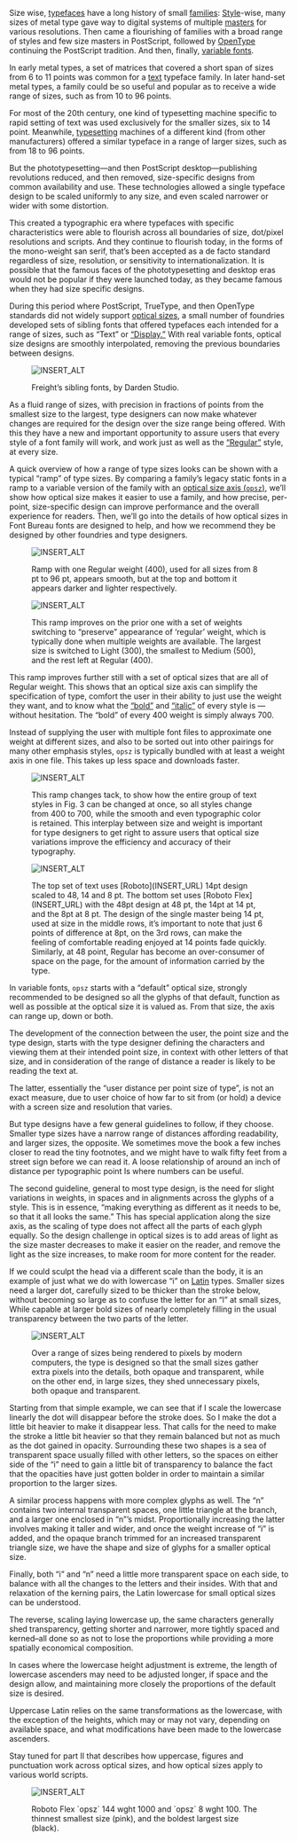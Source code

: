 
Size wise, [typefaces](INSERT_URL) have a long history of small [families](INSERT_URL): [Style](INSERT_URL)-wise, many sizes of metal type gave way to digital systems of multiple [masters](INSERT_URL) for various resolutions. Then came a flourishing of families with a broad range of styles and few size masters in PostScript, followed by [OpenType](INSERT_URL) continuing the PostScript tradition. And then, finally, [variable fonts](INSERT_URL).

In early metal types, a set of matrices that covered a short span of sizes from 6 to 11 points was common for a [text](INSERT_URL) typeface family. In later hand-set metal types, a family could be so useful and popular as to receive a wide range of sizes, such as from 10 to 96 points.

For most of the 20th century, one kind of typesetting machine specific to rapid setting of text was used exclusively for the smaller sizes, six to 14 point. Meanwhile, [typesetting](INSERT_URL) machines of a different kind (from other manufacturers) offered a similar typeface in a range of larger sizes, such as from 18 to 96 points.

But the phototypesetting—and then PostScript desktop—publishing revolutions reduced, and then removed, size-specific designs from common availability and use. These technologies allowed a single typeface design to be scaled uniformly to any size, and even scaled narrower or wider with some distortion.

This created a typographic era where typefaces with specific characteristics were able to flourish across all boundaries of size, dot/pixel resolutions and scripts. And they continue to flourish today, in the forms of the mono-weight san serif, that’s been accepted as a de facto standard regardless of size, resolution, or sensitivity to internationalization. It is possible that the famous faces of the phototypesetting and desktop eras would not be popular if they were launched today, as they became famous when they had size specific designs.

During this period where PostScript, TrueType, and then OpenType standards did not widely support [optical sizes](INSERT_URL), a small number of foundries developed sets of sibling fonts that offered typefaces each intended for a range of sizes, such as “Text” or [“Display.”](INSERT_URL) With real variable fonts, optical size designs are smoothly interpolated, removing the previous boundaries between designs.

<figure>

![INSERT_ALT](images/size_1.svg)
<figcaption>Freight’s sibling fonts, by Darden Studio.</figcaption>

</figure>

As a fluid range of sizes, with precision in fractions of points from the smallest size to the largest, type designers can now make whatever changes are required for the design over the size range being offered. With this they have a new and important opportunity to assure users that every style of a font family will work, and work just as well as the [“Regular”](INSERT_URL) style, at every size.

A quick overview of how a range of type sizes looks can be shown with a typical “ramp” of type sizes. By comparing a family’s legacy static fonts in a ramp to a variable version of the family with an [optical size axis (`opsz`)](INSERT_URL), we’ll show how optical size makes it easier to use a family, and how precise, per-point, size-specific design can improve performance and the overall experience for readers. Then, we’ll go into the details of how optical sizes in Font Bureau fonts are designed to help, and how we recommend they be designed by other foundries and type designers.

<figure>

![INSERT_ALT](images/size_2.svg)
<figcaption>Ramp with one Regular weight (400), used for all sizes from 8 pt to 96 pt, appears smooth, but at the top and bottom it appears darker and lighter respectively.</figcaption>

</figure>

<figure>

![INSERT_ALT](images/size_3.svg)
<figcaption>This ramp improves on the prior one with a set of weights switching to “preserve” appearance of ‘regular’ weight, which is typically done when multiple weights are available. The largest size is switched to Light (300), the smallest to Medium (500), and the rest left at Regular (400).</figcaption>

</figure>

This ramp improves further still with a set of optical sizes that are all of Regular weight. This shows that an optical size axis can simplify the specification of type, comfort the user in their ability to just use the weight they want, and to know what the [“bold”](INSERT_URL) and [“italic”](INSERT_URL) of every style is — without hesitation. The “bold” of every 400 weight is simply always 700.

Instead of supplying the user with multiple font files to approximate one weight at different sizes, and also to be sorted out into other pairings for many other emphasis styles, `opsz` is typically bundled with at least a weight axis in one file. This takes up less space and downloads faster.

<figure>

![INSERT_ALT](images/size_4.svg)
<figcaption>This ramp changes tack, to show how the entire group of text styles in Fig. 3 can be changed at once, so all styles change from 400 to 700, while the smooth and even typographic color is retained. This interplay between size and weight is important for type designers to get right to assure users that optical size variations improve the efficiency and accuracy of their typography.</figcaption>

</figure>

<figure>

![INSERT_ALT](images/size_5.svg)
<figcaption>The top set of text uses [Roboto](INSERT_URL) 14pt design scaled to 48, 14 and 8 pt. The bottom set uses [Roboto Flex](INSERT_URL) with the 48pt design at 48 pt, the 14pt at 14 pt, and the 8pt at 8 pt. The design of the single master being 14 pt, used at size in the middle rows, it’s important to note that just 6 points of difference at 8pt, on the 3rd rows, can make the feeling of comfortable reading enjoyed at 14 points fade quickly. Similarly, at 48 point, Regular has become an over-consumer of space on the page, for the amount of information carried by the type.</figcaption>

</figure>

In variable fonts, `opsz` starts with a “default” optical size, strongly recommended to be designed so all the glyphs of that default, function as well as possible at the optical size it is valued as. From that size, the axis can range up, down or both.

The development of the connection between the user, the point size and the type design, starts with the type designer defining the characters and viewing them at their intended point size, in context with other letters of that size, and in consideration of the range of distance a reader is likely to be reading the text at.

The latter, essentially the “user distance per point size of type”, is not an exact measure, due to user choice of how far to sit from (or hold) a device with a screen size and resolution that varies.

But type designs have a few general guidelines to follow, if they choose. Smaller type sizes have a narrow range of distances affording readability, and larger sizes, the opposite. We sometimes move the book a few inches closer to read the tiny footnotes, and we might have to walk fifty feet from a street sign before we can read it. A loose relationship of around an inch of distance per typographic point Is where numbers can be useful.

The second guideline, general to most type design, is the need for slight variations in weights, in spaces and in alignments across the glyphs of a style. This is in essence, “making everything as different as it needs to be, so that it all looks the same.” This has special application along the size axis, as the scaling of type does not affect all the parts of each glyph equally. So the design challenge in optical sizes is to add areas of light as the size master decreases to make it easier on the reader, and remove the light as the size increases, to make room for more content for the reader.

If we could sculpt the head via a different scale than the body, it is an example of just what we do with lowercase “i” on [Latin](INSERT_URL) types. Smaller sizes need a larger dot, carefully sized to be thicker than the stroke below, without becoming so large as to confuse the letter for an “l” at small  sizes, While capable at larger bold sizes of nearly completely filling in the usual transparency between the two parts of the letter.

<figure>

![INSERT_ALT](images/size_6.svg)
<figcaption>Over a range of sizes being rendered to pixels by modern computers, the type is designed so that the small sizes gather extra pixels into the details, both opaque and transparent, while on the other end, in large sizes, they shed unnecessary pixels, both opaque and transparent.</figcaption>

</figure>

Starting from that simple example, we can see that if I scale the lowercase linearly the dot will disappear before the stroke does. So I make the dot a little bit heavier to make it disappear less. That calls for the need to make the stroke a little bit heavier so that they remain balanced but not as much as the dot gained in opacity. Surrounding these two shapes is a sea of transparent space usually filled with other letters, so the spaces on either side of the “i” need to gain a little bit of transparency to balance the fact that the opacities have just gotten bolder in order to maintain a similar proportion to the larger sizes.

A similar process happens with more complex glyphs as well. The “n” contains two internal transparent spaces, one little triangle at the branch, and a larger one enclosed in “n”’s midst. Proportionally increasing the latter involves making it taller and wider, and once the weight increase of “i” is added, and the opaque branch trimmed for an increased transparent triangle size, we have the shape and size of glyphs for a smaller optical size.

Finally, both “i” and “n” need a little more transparent space on each side, to balance with all the changes to the letters and their insides. With that and relaxation of the kerning pairs, the Latin lowercase for small optical sizes can be understood.

The reverse, scaling laying lowercase up, the same characters generally shed transparency, getting shorter and narrower, more tightly spaced and kerned–all done so as not to lose the proportions while providing a more spatially economical composition.

In cases where the lowercase height adjustment is extreme, the length of lowercase ascenders may need to be adjusted longer, if space and the design allow, and maintaining more closely the proportions of the default size is desired.

Uppercase Latin relies on the same transformations as the lowercase, with the exception of the heights, which may or may not vary, depending on available space, and what modifications have been made to the lowercase ascenders.

Stay tuned for part II that describes how uppercase, figures and punctuation work across optical sizes, and how optical sizes apply to various world scripts.

<figure>

![INSERT_ALT](images/size_7.svg)
<figcaption>Roboto Flex `opsz` 144 wght 1000 and `opsz` 8 wght 100. The thinnest smallest size (pink), and the boldest largest size (black).</figcaption>

</figure>
